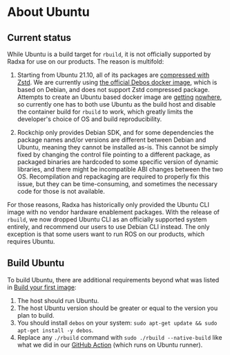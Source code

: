 # About Ubuntu

## Current status

While Ubuntu is a build target for `rbuild`, it is not officially supported by Radxa for use on our products. The reason is multifold:

1. Starting from Ubuntu 21.10, all of its packages are [compressed with Zstd](https://www.phoronix.com/news/Ubuntu-21.10-Zstd-Debs). We are currently using [the official Debos docker image](https://hub.docker.com/r/godebos/debos), which is based on Debian, and does not support Zstd compressed package. Attempts to create an Ubuntu based docker image are [getting](https://github.com/go-debos/debos/issues/9) [nowhere](https://github.com/go-debos/debos/issues/314), so currently one has to both use Ubuntu as the build host and disable the container build for `rbuild` to work, which greatly limits the developer's choice of OS and build reproducibility.

2. Rockchip only provides Debian SDK, and for some dependencies the package names and/or versions are different between Debian and Ubuntu, meaning they cannot be installed as-is. This cannot be simply fixed by changing the control file pointing to a different package, as packaged binaries are hardcoded to some specific version of dynamic libraries, and there might be incompatible ABI changes between the two OS. Recompilation and repackaging are required to properly fix this issue, but they can be time-consuming, and sometimes the necessary code for those is not available.

For those reasons, Radxa has historically only provided the Ubuntu CLI image with no vendor hardware enablement packages. With the release of `rbuild`, we now dropped Ubuntu CLI as an officially supported system entirely, and recommend our users to use Debian CLI instead. The only exception is that some users want to run ROS on our products, which requires Ubuntu.

## Build Ubuntu

To build Ubuntu, there are additional requirements beyond what was listed in [Build your first image](first_image.md):

1. The host should run Ubuntu.
2. The host Ubuntu version should be greater or equal to the version you plan to build.
3. You should install `debos` on your system: `sudo apt-get update && sudo apt-get install -y debos`.
4. Replace any `./rbuild` command with `sudo ./rbuild --native-build` like what we did in our [GitHub Action](https://github.com/Anaple/rbuild/blob/main/action.yaml#L78) (which runs on Ubuntu runner).